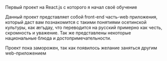 Первый проект на React.js с которого я начал своё обучение

Данный проект представляет собой front-end часть-web приложения, который даст вам познакомится с такими понятиями осетинской культуры, как æгъдау, что переводится на русский примерно как честь, скромность и уважение. Так же представлены некоторые национальные блюда и достопримечательности.

Проект пока заморожен, так как появилось желание заняться другим web-приложением
